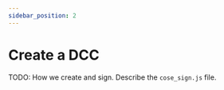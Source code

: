 ```yaml
---
sidebar_position: 2
---
```


# Create a DCC

TODO: How we create and sign. Describe the `cose_sign.js` file.
